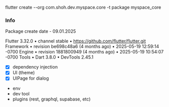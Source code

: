 <!-- DEPRICATED -->
<!-- From now on using 'myspace_data' for di and redux -->

flutter create
--org com.shoh.dev.myspace.core 
-t package myspace_core


### Info
Package create date - 09.01.2025

Flutter 3.32.0 • channel stable • https://github.com/flutter/flutter.git
Framework • revision be698c48a6 (4 months ago) • 2025-05-19 12:59:14 -0700
Engine • revision 1881800949 (4 months ago) • 2025-05-19 10:54:07 -0700
Tools • Dart 3.8.0 • DevTools 2.45.1


<!-- TODOS -->
- [x] dependency injection
- [x] UI (theme)
- [x] UIPage for dialog
- env
- dev tool
- plugins (rest, graphql, supabase, etc)